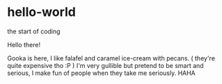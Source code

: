 # hello-world
the start of coding

Hello there!

Gooka is here, I like falafel and caramel ice-cream with pecans. ( they're quite expensive tho :P )
I'm very gullible but pretend to be smart and serious, I make fun of people when they take me seriously. HAHA

